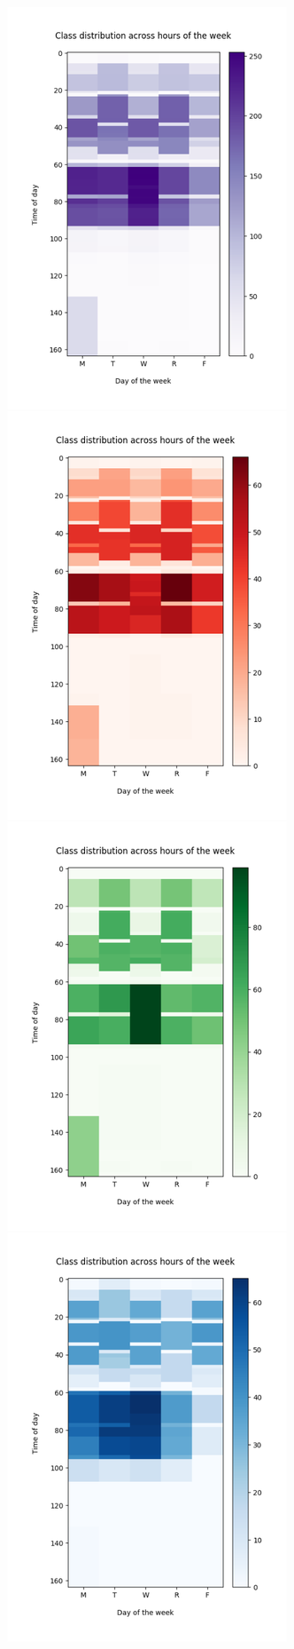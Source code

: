 ![Total distribution](https://raw.githubusercontent.com/deejayessel/coursething/master/imgs/all.png)
![div1 distribution](https://raw.githubusercontent.com/deejayessel/coursething/master/imgs/div1.png)
![div2 distribution](https://raw.githubusercontent.com/deejayessel/coursething/master/imgs/div2.png)
![div3 distribution](https://raw.githubusercontent.com/deejayessel/coursething/master/imgs/div3.png)
